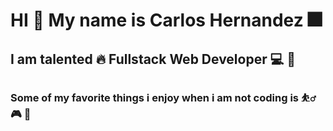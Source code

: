 # HI :wave: My name is Carlos Hernandez 🎆



## I am talented 🔥 Fullstack Web Developer 💻 📱


### Some of my favorite things i enjoy when i am not coding is ⛹️‍♂️  🎮   🏈 
